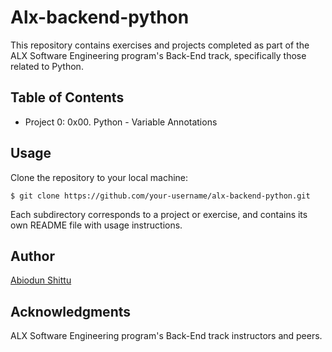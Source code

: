 # Alx-backend-python
This repository contains exercises and projects completed as part of the ALX Software Engineering program's Back-End track, specifically those related to Python.

## Table of Contents
- Project 0: 0x00. Python - Variable Annotations

## Usage
Clone the repository to your local machine:
```
$ git clone https://github.com/your-username/alx-backend-python.git
```
Each subdirectory corresponds to a project or exercise, and contains its own README file with usage instructions.

## Author
[Abiodun Shittu](https://github.com/Abiodun-Shittu)

## Acknowledgments
ALX Software Engineering program's Back-End track instructors and peers.